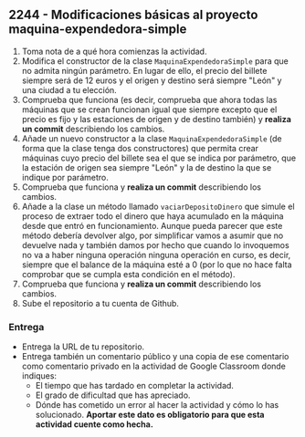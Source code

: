 ## 2244 - Modificaciones básicas al proyecto maquina-expendedora-simple

1. Toma nota de a qué hora comienzas la actividad.
2. Modifica el constructor de la clase `MaquinaExpendedoraSimple` para que no admita ningún parámetro. En lugar de ello, el precio del billete siempre será de 12 euros y el origen y destino será siempre "León" y una ciudad a tu elección.
3. Comprueba que funciona (es decir, comprueba que ahora todas las máquinas que se crean funcionan igual que siempre excepto que el precio es fijo y las estaciones de origen y de destino también) y __realiza un commit__ describiendo los cambios.
4. Añade un nuevo constructor a la clase `MaquinaExpendedoraSimple` (de forma que la clase tenga dos constructores) que permita crear máquinas cuyo precio del billete sea el que se indica por parámetro, que la estación de origen sea siempre "León" y la de destino la que se indique por parámetro.
5. Comprueba que funciona y __realiza un commit__ describiendo los cambios.
6. Añade a la clase un método llamado `vaciarDepositoDinero` que simule el proceso de extraer todo el dinero que haya acumulado en la máquina desde que entró en funcionamiento. Aunque pueda parecer que este método debería devolver algo, por simplificar vamos a asumir que no devuelve nada y también damos por hecho que cuando lo invoquemos no va a haber ninguna operación ninguna operación en curso, es decir, siempre que el balance de la máquina esté a 0 (por lo que no hace falta comprobar que se cumpla esta condición en el método).
5. Comprueba que funciona y __realiza un commit__ describiendo los cambios.
6. Sube el repositorio a tu cuenta de Github.

### Entrega

* Entrega la URL de tu repositorio.
* Entrega también un comentario público y una copia de ese comentario como comentario privado en la actividad de Google Classroom donde indiques:
    - El tiempo que has tardado en completar la actividad.
    - El grado de dificultad que has apreciado.
    - Dónde has cometido un error al hacer la actividad y cómo lo has solucionado. **Aportar este dato es obligatorio para que esta actividad cuente como hecha.**
